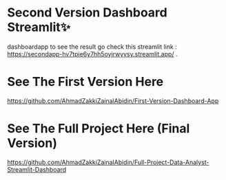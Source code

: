 # Second Version Dashboard Streamlit✨
dashboardapp to see the result go check this streamlit link : https://secondapp-hv7tpie6y7hh5oyjrwyysy.streamlit.app/
.
# See The First Version Here
https://github.com/AhmadZakkiZainalAbidin/First-Version-Dashboard-App

# See The Full Project Here (Final Version)
https://github.com/AhmadZakkiZainalAbidin/Full-Project-Data-Analyst-Streamlit-Dashboard
